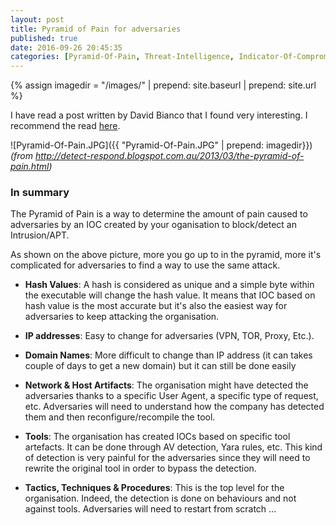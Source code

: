 ```yaml
---
layout: post
title: Pyramid of Pain for adversaries
published: true
date: 2016-09-26 20:45:35
categories: [Pyramid-Of-Pain, Threat-Intelligence, Indicator-Of-Compromise]
---
```


{% assign imagedir = "/images/" | prepend: site.baseurl | prepend: site.url   %}

I have read a post written by David Bianco that I found very interesting. I recommend the read [here](http://detect-respond.blogspot.com.au/2013/03/the-pyramid-of-pain.html).

![Pyramid-Of-Pain.JPG]({{ "Pyramid-Of-Pain.JPG" | prepend: imagedir}})  
*(from http://detect-respond.blogspot.com.au/2013/03/the-pyramid-of-pain.html)*


### In summary

The Pyramid of Pain is a way to determine the amount of pain caused to adversaries by an IOC created by your oganisation to block/detect an Intrusion/APT.

As shown on the above picture, more you go up to in the pyramid, more it's complicated for adversaries to find a way to use the same attack.

* __Hash Values__: A hash is considered as unique and a simple byte within the executable will change the hash value. It means that IOC based on hash value is the most accurate but it's also the easiest way for adversaries to keep attacking the organisation.

* __IP addresses__: Easy to change for adversaries (VPN, TOR, Proxy, Etc.). 

* __Domain Names__: More difficult to change than IP address (it can takes couple of days to get a new domain) but it can still be done easily

* __Network & Host Artifacts__: The organisation might have detected the adversaries thanks to a specific User Agent, a specific type of request, etc. Adversaries will need to understand how the company has detected them and then reconfigure/recompile the tool.

* __Tools__: The organisation has created IOCs based on specific tool artefacts. It can be done through AV detection, Yara rules, etc. This kind of detection is very painful for the adversaries since they will need to rewrite the original tool in order to bypass the detection.

* __Tactics, Techniques & Procedures__: This is the top level for the organisation. Indeed, the detection is done on behaviours and not against tools. Adversaries will need to restart from scratch ...
